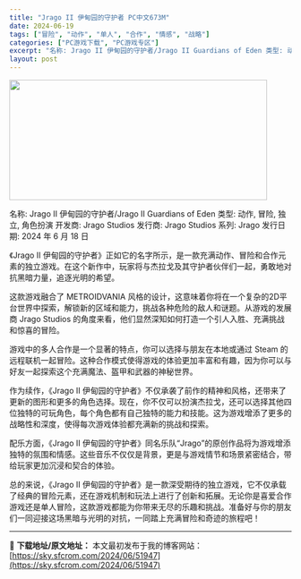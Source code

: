 ```yaml
---
title: "Jrago II 伊甸园的守护者 PC中文673M"
date: 2024-06-19
tags: ["冒险", "动作", "单人", "合作", "情感", "战略"]
categories: ["PC游戏下载", "PC游戏专区"]
excerpt: "名称: Jrago II 伊甸园的守护者/Jrago II Guardians of Eden 类型: 动作, 冒险, 独立, 角色扮演 开发商: Jrago Studios 发行商: Jrago Studios 系列: Jrago 发行日期: 2024 年 6 月 18 日 《Jrago II 伊&hellip;"
layout: post
---
```


<img class="aligncenter size-full wp-image-51948" src="https://sky.sfcrom.com/wp-content/uploads/2024/06/2024061908320563.webp" alt="" width="460" height="215" />

名称: Jrago II 伊甸园的守护者/Jrago II Guardians of Eden
类型: 动作, 冒险, 独立, 角色扮演
开发商: Jrago Studios
发行商: Jrago Studios
系列: Jrago
发行日期: 2024 年 6 月 18 日

《Jrago II 伊甸园的守护者》正如它的名字所示，是一款充满动作、冒险和合作元素的独立游戏。在这个新作中，玩家将与杰拉戈及其守护者伙伴们一起，勇敢地对抗黑暗力量，追逐光明的希望。

这款游戏融合了 METROIDVANIA 风格的设计，这意味着你将在一个复杂的2D平台世界中探索，解锁新的区域和能力，挑战各种危险的敌人和谜题。从游戏的发展商 Jrago Studios 的角度来看，他们显然深知如何打造一个引人入胜、充满挑战和惊喜的冒险。

游戏中的多人合作是一个显著的特点，你可以选择与朋友在本地或通过 Steam 的远程联机一起冒险。这种合作模式使得游戏的体验更加丰富和有趣，因为你可以与好友一起探索这个充满魔法、盔甲和武器的神秘世界。

作为续作，《Jrago II 伊甸园的守护者》不仅承袭了前作的精神和风格，还带来了更新的图形和更多的角色选择。现在，你不仅可以扮演杰拉戈，还可以选择其他四位独特的可玩角色，每个角色都有自己独特的能力和技能。这为游戏增添了更多的战略性和深度，使得每次游戏体验都充满新的挑战和探索。

配乐方面，《Jrago II 伊甸园的守护者》同名乐队“Jrago”的原创作品将为游戏增添独特的氛围和情感。这些音乐不仅仅是背景，更是与游戏情节和场景紧密结合，带给玩家更加沉浸和契合的体验。

总的来说，《Jrago II 伊甸园的守护者》是一款深受期待的独立游戏，它不仅承载了经典的冒险元素，还在游戏机制和玩法上进行了创新和拓展。无论你是喜爱合作游戏还是单人冒险，这款游戏都能为你带来无尽的乐趣和挑战。准备好与你的朋友们一同迎接这场黑暗与光明的对抗，一同踏上充满冒险和奇迹的旅程吧！

---
📖 **下载地址/原文地址：** 本文最初发布于我的博客网站：[https://sky.sfcrom.com/2024/06/51947](https://sky.sfcrom.com/2024/06/51947)
